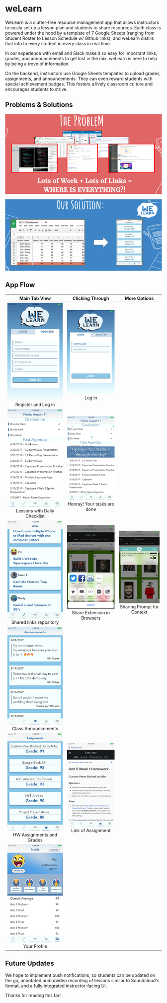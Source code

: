 # weLearn

WeLearn is a clutter-free resource management app that allows instructors to easily set up a lesson plan and students to share resources. Each class is powered under the hood by a template of 7 Google Sheets (ranging from Student Roster to Lesson Schedule w/ Github links), and weLearn distills that info to every student in every class in real time.

In our experience with email and Slack make it so easy for important links, grades, and announcements to get lost in the mix. weLearn is here to help by being a trove of information.

On the backend, instructors use Google Sheets templates to upload grades, assignments, and announcements. They can even reward students with special achievement badges. This fosters a lively classroom culture and encourages students to strive.

## Problems & Solutions

![The Problem](https://github.com/C4Q/AC3.2-weLearn/blob/master/readmeImages/Problem.png "The Problem")

![The Solution](https://github.com/C4Q/AC3.2-weLearn/blob/master/readmeImages/Solution.png "The Solution")

## App Flow

Main Tab View | Clicking Through | More Options
:---: | :---: | :---:
![Registration Screen](https://github.com/C4Q/AC3.2-weLearn/blob/master/readmeImages/Screen1-1.png?raw=true "Registration Screen") Register and Log in | ![Login Screen](https://github.com/C4Q/AC3.2-weLearn/blob/master/readmeImages/Screen1-2.png?raw=true "Login Screen") Log in | 
![Agenda Screen With Checklist](https://github.com/C4Q/AC3.2-weLearn/blob/master/readmeImages/Screen2-1.png?raw=true "Agenda Screen With Checklist") Lessons with Daily Checklist | ![Checklist Done](https://github.com/C4Q/AC3.2-weLearn/blob/master/readmeImages/Screen2-2.png?raw=true "Checklist Done") Hooray! Your tasks are done |  
![Shared Links](https://github.com/C4Q/AC3.2-weLearn/blob/master/readmeImages/Screen3-1.png?raw=true "Shared Links") Shared links repository | ![Share Extension in Browser](https://github.com/C4Q/AC3.2-weLearn/blob/master/readmeImages/Screen3-2.png?raw=true "Share Extension in Browser") Share Extension in Browsers | ![Sharing Prompt](https://github.com/C4Q/AC3.2-weLearn/blob/master/readmeImages/Screen3-3.png?raw=true "Sharing Prompt") Sharing Prompt for Context
![Class Announcements](https://github.com/C4Q/AC3.2-weLearn/blob/master/readmeImages/Screen4.png?raw=true "Class Announcements") Class Announcements |  | 
![Assignments and Grades](https://github.com/C4Q/AC3.2-weLearn/blob/master/readmeImages/Screen5-1.png?raw=true "Assignments and Grades") HW Assignments and Grades | ![Link to Assignments](https://github.com/C4Q/AC3.2-weLearn/blob/master/readmeImages/Screen5-2.png?raw=true "Link to Assignments") Link of Assignment | 
![Profile Screen](https://github.com/C4Q/AC3.2-weLearn/blob/master/readmeImages/Screen6.png?raw=true "Profile Screen") Your Profile | | 

## Future Updates

We hope to implement push notifications, so students can be updated on the go, annotated audio/video recording of lessons similar to Soundcloud's format, and a fully integrated instructor-facing UI.

Thanks for reading this far!
